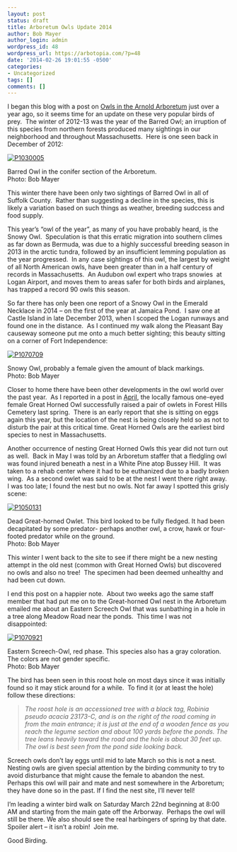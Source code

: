 ```yaml
---
layout: post
status: draft
title: Arboretum Owls Update 2014
author: Bob Mayer
author_login: admin
wordpress_id: 48
wordpress_url: https://arbotopia.com/?p=48
date: '2014-02-26 19:01:55 -0500'
categories:
- Uncategorized
tags: []
comments: []
---
```



<p>I began this blog with a post on&nbsp;<a href="http://www.arbotopia.com/arnold-arboretum-owls/">Owls in the Arnold Arboretum</a>&nbsp;just over a year ago, so it seems time for an update on these very popular birds of prey.&nbsp; The winter of 2012-13 was the year of the Barred Owl; an irruption of this species from northern forests produced many sightings in our neighborhood and throughout Massachusetts.&nbsp; Here is one seen back in December of 2012:</p>


<p><!-- wp:image {"id":716,"linkDestination":"custom"} --></p>
 <a href="/images/2014/02/P1030005.jpg"><img src="/images/2014/02/P1030005.jpg" alt="P1030005" class="wp-image-716"/></a>


<p>Barred Owl in the conifer section of the Arboretum.<br>Photo: Bob Mayer</p>


<p>This winter there have been only two sightings of Barred Owl in all of Suffolk County.&nbsp; Rather than suggesting a decline in the species, this is likely a variation based on such things as weather, breeding sudccess and food supply.</p>


<p>This year&rsquo;s &ldquo;owl of the year&rdquo;, as many of you have probably heard, is the Snowy Owl.&nbsp; Speculation is that this erratic migration into southern climes as far down as Bermuda, was due to a highly successful breeding season in 2013 in the arctic tundra, followed by an insufficient lemming population as the year progressed.&nbsp; In any case sightings of this owl, the largest by weight of all North American owls, have been greater than in a half century of records in Massachusetts.&nbsp; An Audubon owl expert who traps snowies&nbsp; at Logan Airport, and moves them to areas safer for both birds and airplanes, has trapped a record 90 owls this season.</p>


<p>So far there has only been one report of a Snowy Owl in the Emerald Necklace in 2014 &ndash; on the first of the year at Jamaica Pond.&nbsp;&nbsp;I saw one at Castle Island in late December 2013, when I scoped the Logan runways and found one in the distance.&nbsp; As I continued my walk along the Pleasant Bay causeway someone put me onto a much better sighting; this beauty sitting on a corner of Fort Independence:</p>


<p><!-- wp:image {"id":719,"linkDestination":"custom"} --></p>
 <a href="/images/2014/02/P1070709.jpg"><img src="/images/2014/02/P1070709.jpg" alt="P1070709" class="wp-image-719"/></a>


<p>Snowy Owl, probably a female given the amount of black markings.<br>Photo: Bob Mayer</p>


<p>Closer to home there have been other developments in the owl world over the past year.&nbsp; As I reported in a post in&nbsp;<a href="http://arbotopia.com/new-great-horned-owl-nesting/">April</a>, the locally famous one-eyed female Great Horned Owl successfully raised a pair of owlets in Forest Hills Cemetery last spring.&nbsp; There is an early report that she is sitting on eggs again this year, but the location of the nest is being closely held so as not to disturb the pair at this critical time. Great Horned Owls are the earliest bird species to nest in Massachusetts.</p>


<p>Another occurrence of nesting Great Horned Owls this year did not turn out as well.&nbsp; Back in May I was told by an Arboretum staffer that a fledgling owl was found injured beneath a nest in a White Pine atop Bussey Hill.&nbsp; It was taken to a rehab center where it had to be euthanized due to a badly broken wing.&nbsp; As a second owlet was said to be at the nest I went there right away.&nbsp; I was too late; I found the nest but no owls. Not far away I spotted this grisly scene:</p>


<p><!-- wp:image {"id":723,"linkDestination":"custom"} --></p>
 <a href="/images/2014/02/P1050131.jpg"><img src="/images/2014/02/P1050131.jpg" alt="P1050131" class="wp-image-723"/></a>


<p>Dead Great-horned Owlet. This bird looked to be fully fledged. It had been decapitated by some predator- perhaps another owl, a crow, hawk or four-footed predator while on the ground.<br>Photo: Bob Mayer</p>


<p>This winter I went back to the site to see if there might be a new nesting attempt in the old nest (common with Great Horned Owls) but discovered no owls and also no tree!&nbsp; The specimen had been deemed unhealthy and had been cut down.</p>


<p>I end this post on a happier note.&nbsp; About two weeks ago the same staff member that had put me on to the Great-horned Owl nest in the Arboretum emailed me about an Eastern Screech Owl that was sunbathing in a hole in a tree along Meadow Road near the ponds.&nbsp; This time I was not disappointed:</p>


<p><!-- wp:image {"id":730,"linkDestination":"custom"} --></p>
 <a href="/images/2014/02/P1070921.jpg"><img src="/images/2014/02/P1070921.jpg" alt="P1070921" class="wp-image-730"/></a>


<p>Eastern Screech-Owl, red phase. This species also has a gray coloration. The colors are not gender specific.<br>Photo: Bob Mayer</p>


<p>The bird has been seen in this roost hole on most days since it was initially found so it may stick around for a while.&nbsp; To find it (or at least the hole) follow these directions:</p>


<p><!-- wp:quote --></p>
<blockquote class="wp-block-quote"><p><em>The roost hole is an accessioned tree with a black tag, Robinia pseudo acacia 23173-C, and is on the right of the road coming in from the main entrance; it is just at the end of a wooden fence as you reach the legume section and about 100 yards before the ponds. The tree leans heavily toward the road and the hole is about 30 feet up. The owl is best seen from the pond side looking back.</em></p>
</blockquote>
<p><!-- /wp:quote --></p>


<p>Screech owls don&rsquo;t lay eggs until mid to late March so this is not a nest.&nbsp; Nesting owls are given special attention by the birding community to try to avoid disturbance that might cause the female to abandon the nest.&nbsp; Perhaps this owl will pair and mate and nest somewhere in the Arboretum; they have done so in the past. If I find the nest site, I&rsquo;ll never tell!</p>


<p>I&rsquo;m leading a winter bird walk on Saturday March 22nd beginning at 8:00 AM and starting from the main gate off the Arborway.&nbsp; Perhaps the owl will still be there. We also should see the real harbingers of spring by that date.&nbsp; Spoiler alert &ndash; it isn&rsquo;t a robin!&nbsp; Join me.</p>


<p>Good Birding.<br></p>
